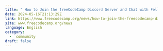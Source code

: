 ```yaml
---
title: " How to Join the freeCodeCamp Discord Server and Chat with Fellow Campers "
date: 2024-05-16T21:13:29Z
link: https://www.freecodecamp.org/news/how-to-join-the-freecodecamp-discord-server-and-chat-with-fellow-campers/?utm_medium=RSS&utm_source=news.12bit.vn
site: www.freecodecamp.org/news
language: English
category:
  -  community 
draft: false
---
```

